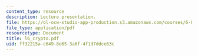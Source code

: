 ```yaml
---
content_type: resource
description: Lecture presentation.
file: https://ol-ocw-studio-app-production.s3.amazonaws.com/courses/6-805-ethics-and-the-law-on-the-electronic-frontier-fall-2005/ff32215ac6498e653a6f4f1d7ddce63c_l6_crypto.pdf
file_type: application/pdf
resourcetype: Document
title: l6_crypto.pdf
uid: ff32215a-c649-8e65-3a6f-4f1d7ddce63c
---
```

